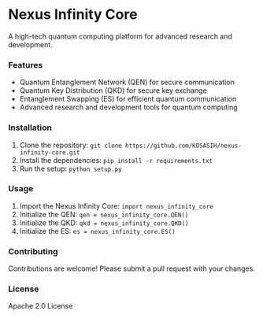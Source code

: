 Nexus Infinity Core
=====================

A high-tech quantum computing platform for advanced research and development.

### Features

* Quantum Entanglement Network (QEN) for secure communication
* Quantum Key Distribution (QKD) for secure key exchange
* Entanglement Swapping (ES) for efficient quantum communication
* Advanced research and development tools for quantum computing

### Installation

1. Clone the repository: `git clone https://github.com/KOSASIH/nexus-infinity-core.git`
2. Install the dependencies: `pip install -r requirements.txt`
3. Run the setup: `python setup.py`

### Usage

1. Import the Nexus Infinity Core: `import nexus_infinity_core`
2. Initialize the QEN: `qen = nexus_infinity_core.QEN()`
3. Initialize the QKD: `qkd = nexus_infinity_core.QKD()`
4. Initialize the ES: `es = nexus_infinity_core.ES()`

### Contributing

Contributions are welcome! Please submit a pull request with your changes.

### License

Apache 2.0 License
